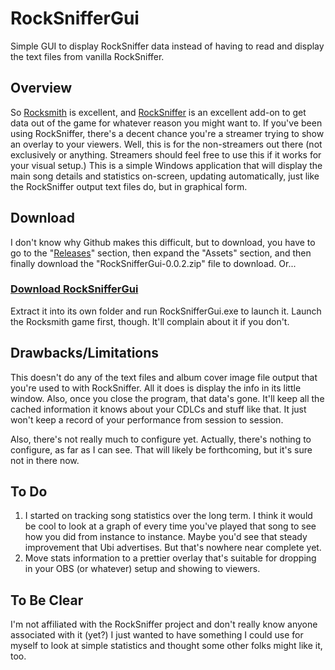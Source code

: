 # RockSnifferGui
Simple GUI to display RockSniffer data instead of having to read and display the text files from vanilla RockSniffer.

## Overview
So [Rocksmith](https://rocksmith.ubisoft.com/rocksmith/en-us/home/) is excellent, and [RockSniffer](https://github.com/kokolihapihvi/RockSniffer) is an excellent add-on to get data out of the game for whatever reason you might want to. If you've been using RockSniffer, there's a decent chance you're a streamer trying to show an overlay to your viewers. Well, this is for the non-streamers out there (not exclusively or anything. Streamers should feel free to use this if it works for your visual setup.) This is a simple Windows application that will display the main song details and statistics on-screen, updating automatically, just like the RockSniffer output text files do, but in graphical form.

## Download
I don't know why Github makes this difficult, but to download, you have to go to the "[Releases](https://github.com/hunterpankey/RockSnifferGui/releases)" section, then expand the "Assets" section, and then finally download the "RockSnifferGui-0.0.2.zip" file to download. Or...

### [Download RockSnifferGui](https://github.com/hunterpankey/RockSnifferGui/releases/download/0.0.2/RockSnifferGui-0.0.2.zip)

Extract it into its own folder and run RockSnifferGui.exe to launch it. Launch the Rocksmith game first, though. It'll complain about it if you don't.

## Drawbacks/Limitations
This doesn't do any of the text files and album cover image file output that you're used to with RockSniffer. All it does is display the info in its little window. Also, once you close the program, that data's gone. It'll keep all the cached information it knows about your CDLCs and stuff like that. It just won't keep a record of your performance from session to session.

Also, there's not really much to configure yet. Actually, there's nothing to configure, as far as I can see. That will likely be forthcoming, but it's sure not in there now.

## To Do
1. I started on tracking song statistics over the long term. I think it would be cool to look at a graph of every time you've played that song to see how you did from instance to instance. Maybe you'd see that steady improvement that Ubi advertises. But that's nowhere near complete yet.
2. Move stats information to a prettier overlay that's suitable for dropping in your OBS (or whatever) setup and showing to viewers.

## To Be Clear
I'm not affiliated with the RockSniffer project and don't really know anyone associated with it (yet?) I just wanted to have something I could use for myself to look at simple statistics and thought some other folks might like it, too.
